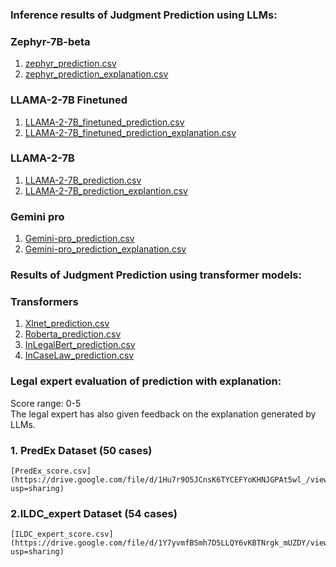 ### Inference results of Judgment Prediction using LLMs:

### Zephyr-7B-beta
1. [zephyr_prediction.csv](https://drive.google.com/file/d/10-GAX9nRECPsPAJVx6n-XHxwdmMkI46j/view?usp=sharing)
2. [zephyr_prediction_explanation.csv](https://drive.google.com/file/d/1Har_SMkROXs8YZcBMG3orInMW8SQKxJ1/view?usp=sharing)

### LLAMA-2-7B Finetuned
1. [LLAMA-2-7B_finetuned_prediction.csv](https://drive.google.com/file/d/1dzfDgG2wtHxlY5KcEL3iedfFt9tkq_Lg/view?usp=sharing)
2. [LLAMA-2-7B_finetuned_prediction_explanation.csv](https://drive.google.com/file/d/1yVsBpR3h4rv_O8FdDRN4tBJI4s7ROl4r/view?usp=sharing)

### LLAMA-2-7B
1. [LLAMA-2-7B_prediction.csv](https://drive.google.com/file/d/1BHIlt_k-k95_9tfZLaPqn0dgyzgRdyJm/view?usp=sharing)
2. [LLAMA-2-7B_prediction_explantion.csv](https://drive.google.com/file/d/1ET0ocmZim7ZTnJgSJa4mT_efkzziwllJ/view?usp=sharing)

### Gemini pro
1. [Gemini-pro_prediction.csv](https://drive.google.com/file/d/1yW_jg2yhkI8wBDG-w5l15wQlPtYs3o1p/view?usp=sharing)
2. [Gemini-pro_prediction_explanation.csv](https://drive.google.com/file/d/1tYYLyHFmvAGan3tEPSopLtIZpCEDWlK0/view?usp=sharing)

### Results of Judgment Prediction using transformer models:

### Transformers
1. [Xlnet_prediction.csv](https://drive.google.com/file/d/1zPkQHN2NRwd2kK2WzPlf7MDI74TbdnG7/view?usp=sharing)
2. [Roberta_prediction.csv](https://drive.google.com/file/d/1zb8lRFIOa8r6v0_UopD-QRJUHzo6UfZx/view?usp=sharing)
3. [InLegalBert_prediction.csv](https://drive.google.com/file/d/1FedwGpUsUmbZuzS-n6AHx5YTQxkQi-bH/view?usp=sharing)
4. [InCaseLaw_prediction.csv](https://drive.google.com/file/d/1U7BaM1rGHBERASFXOII7kHL1fDdQx77Z/view?usp=sharing)

### Legal expert evaluation of prediction with explanation:

Score range: 0-5 <br /> 
The legal expert has also given feedback on the explanation generated by LLMs.

### 1. PredEx Dataset (50 cases)
    [PredEx_score.csv](https://drive.google.com/file/d/1Hu7r9O5JCnsK6TYCEFYoKHNJGPAt5wl_/view?usp=sharing) 
### 2.ILDC_expert Dataset (54 cases)
    [ILDC_expert_score.csv](https://drive.google.com/file/d/1Y7yvmfBSmh7D5LLQY6vKBTNrgk_mUZDY/view?usp=sharing)
